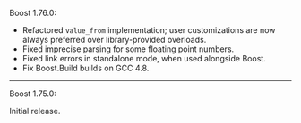 Boost 1.76.0:

* Refactored `value_from` implementation; user customizations are now always
  preferred over library-provided overloads.
* Fixed imprecise parsing for some floating point numbers.
* Fixed link errors in standalone mode, when used alongside Boost.
* Fix Boost.Build builds on GCC 4.8.

--------------------------------------------------------------------------------

Boost 1.75.0:

Initial release.
